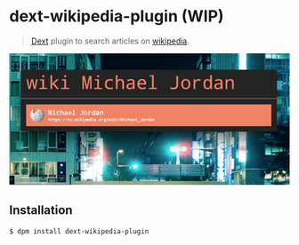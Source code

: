 # dext-wikipedia-plugin (WIP)

> [Dext](https://github.com/vutran/dext) plugin to search articles on [wikipedia](https://www.wikipedia.org/).

![michael](michael-jordan.jpg)

## Installation

```
$ dpm install dext-wikipedia-plugin
```
